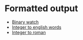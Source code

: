 
# <a id="formatted-output">Formatted output</a>
* [Binary watch](../Solutions/B/binary-watch)
* [Integer to english words](../Solutions/I/integer-to-english-words)
* [Integer to roman](../Solutions/I/integer-to-roman)
